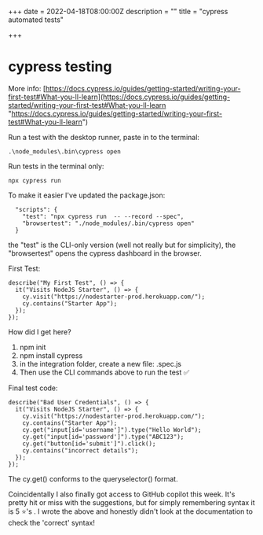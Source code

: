 +++
date = 2022-04-18T08:00:00Z
description = ""
title = "cypress automated tests"

+++
# cypress testing

More info: [https://docs.cypress.io/guides/getting-started/writing-your-first-test#What-you-ll-learn](https://docs.cypress.io/guides/getting-started/writing-your-first-test#What-you-ll-learn "https://docs.cypress.io/guides/getting-started/writing-your-first-test#What-you-ll-learn")

Run a test with the desktop runner, paste in to the terminal:

    .\node_modules\.bin\cypress open

Run tests in the terminal only:

    npx cypress run

To make it easier I've updated the package.json:

      "scripts": {
        "test": "npx cypress run  -- --record --spec",
        "browsertest": "./node_modules/.bin/cypress open"
      }

the "test" is the CLI-only version (well not really but for simplicity), the "browsertest" opens the cypress dashboard in the browser.  

First Test:

    describe("My First Test", () => {
      it("Visits NodeJS Starter", () => {
        cy.visit("https://nodestarter-prod.herokuapp.com/");
        cy.contains("Starter App");
      });
    });
    

How did I get here? 

1. npm init 
2. npm install cypress
3. in the integration folder, create a new file: <Name>.spec.js
4. Then use the CLI commands above to run the test ✅

Final test code:

    describe("Bad User Credentials", () => {
      it("Visits NodeJS Starter", () => {
        cy.visit("https://nodestarter-prod.herokuapp.com/");
        cy.contains("Starter App");
        cy.get("input[id='username']").type("Hello World");
        cy.get("input[id='password']").type("ABC123");
        cy.get("button[id='submit']").click();
        cy.contains("incorrect details");
      });
    });

The cy.get() conforms to the queryselector() format. 

Coincidentally I also finally got access to GitHub copilot this week. It's pretty hit or miss with the suggestions, but for simply remembering syntax it is 5 ⭐'s . I wrote the above and honestly didn't look at the documentation to check the 'correct' syntax!  